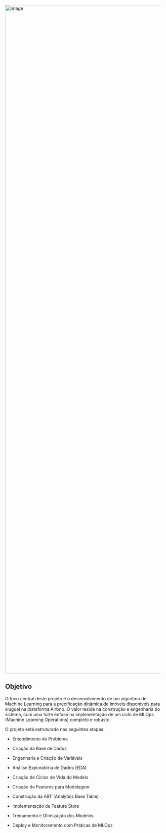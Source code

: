 <img width="3840" height="2160" alt="image" src="https://github.com/user-attachments/assets/3d68948e-963a-46f0-a261-d1c91d2efc15" />


## Objetivo

O foco central deste projeto é o desenvolvimento de um algoritmo de Machine Learning para a precificação dinâmica de imóveis disponíveis para aluguel na plataforma Airbnb. O valor reside na construção e engenharia do sistema, com uma forte ênfase na implementação de um ciclo de MLOps (Machine Learning Operations) completo e robusto.

O projeto está estruturado nas seguintes etapas:

- Entendimento do Problema

- Criação da Base de Dados

- Engenharia e Criação de Variáveis

- Análise Exploratória de Dados (EDA)

- Criação de Ciclos de Vida do Modelo

- Criação de Features para Modelagem

- Construção da ABT (Analytics Base Table)

- Implementação de Feature Store

- Treinamento e Otimização dos Modelos

- Deploy e Monitoramento com Práticas de MLOps
